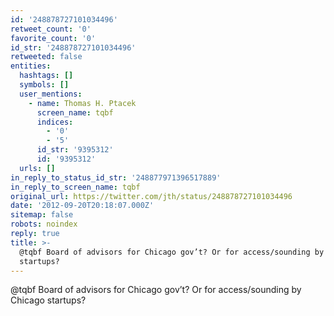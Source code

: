 ```yaml
---
id: '248878727101034496'
retweet_count: '0'
favorite_count: '0'
id_str: '248878727101034496'
retweeted: false
entities:
  hashtags: []
  symbols: []
  user_mentions:
    - name: Thomas H. Ptacek
      screen_name: tqbf
      indices:
        - '0'
        - '5'
      id_str: '9395312'
      id: '9395312'
  urls: []
in_reply_to_status_id_str: '248877971396517889'
in_reply_to_screen_name: tqbf
original_url: https://twitter.com/jth/status/248878727101034496
date: '2012-09-20T20:18:07.000Z'
sitemap: false
robots: noindex
reply: true
title: >-
  @tqbf Board of advisors for Chicago gov’t? Or for access/sounding by Chicago
  startups?
---
```


@tqbf Board of advisors for Chicago gov’t? Or for access/sounding by Chicago startups?